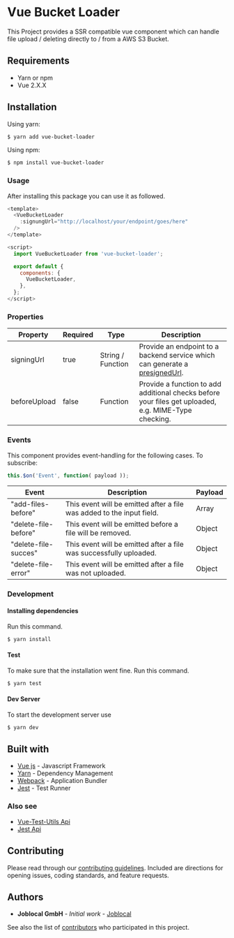 # Vue Bucket Loader
This Project provides a SSR compatible vue component which can handle file upload / deleting directly to / from a AWS S3 Bucket.

## Requirements
- Yarn or npm
- Vue 2.X.X

## Installation

Using yarn:
```sh
$ yarn add vue-bucket-loader
```

Using npm:

```sh
$ npm install vue-bucket-loader
```

### Usage
After installing this package you can use it as followed.

```javascript
<template>
  <VueBucketLoader
    :signungUrl="http://localhost/your/endpoint/goes/here"
  />
</template>

<script>
  import VueBucketLoader from 'vue-bucket-loader';

  export default {
    components: {
      VueBucketLoader,
    },
  };
</script>
```

### Properties
| Property | Required | Type | Description |
| ------------- | ------------- | ------------- | ------------- |
| signingUrl | true | String / Function | Provide an endpoint to a backend service which can generate a [presignedUrl](https://docs.aws.amazon.com/AmazonS3/latest/dev/PresignedUrlUploadObject.html). |
| beforeUpload | false | Function | Provide a function to add additional checks before your files get uploaded, e.g. MIME-Type checking. |

### Events
This component provides event-handling for the following cases. To subscribe:

```javascript
this.$on('Event', function( payload ));
```

| Event | Description | Payload |
| ------------- | ------------- | ------------- |
| "add-files-before" | This event will be emitted after a file was added to the input field. | Array
| "delete-file-before" | This event will be emitted before a file will be removed. | Object
| "delete-file-succes" | This event will be emitted after a file was successfully uploaded.| Object
| "delete-file-error" | This event will be emitted after a file was not uploaded.| Object

### Development
#### Installing dependencies
Run this command.

```sh
$ yarn install
```

#### Test
To make sure that the installation went fine. Run this command.

```sh
$ yarn test
```

#### Dev Server
To start the development server use

```sh
$ yarn dev
```

## Built with
* [Vue js](http://www.vuejs.org) - Javascript Framework
* [Yarn](https://yarnpkg.com/lang/en/) - Dependency Management
* [Webpack](https://webpack.js.org/) - Application Bundler
* [Jest](https://facebook.github.io/jest/) - Test Runner

### Also see
* [Vue-Test-Utils Api](https://vue-test-utils.vuejs.org/en/api/)
* [Jest Api](https://facebook.github.io/jest/docs/en/api.html)

## Contributing
Please read through our [contributing guidelines](https://github.com/joblocal/vue-bucket-loader/blob/master/CONTRIBUTING.md). Included are directions for opening issues, coding standards, and feature requests.


## Authors
* **Joblocal GmbH** - *Initial work* - [Joblocal](https://github.com/joblocal)

See also the list of [contributors](https://github.com/joblocal/vue-bucket-loader/contributors) who participated in this project.
